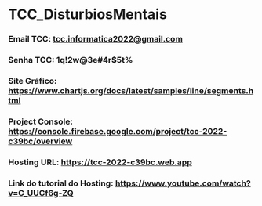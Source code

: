 # TCC_DisturbiosMentais
 
### Email TCC: tcc.informatica2022@gmail.com
### Senha TCC: 1q!2w@3e#4r$5t%
### Site Gráfico: https://www.chartjs.org/docs/latest/samples/line/segments.html
### Project Console: https://console.firebase.google.com/project/tcc-2022-c39bc/overview
### Hosting URL: https://tcc-2022-c39bc.web.app 
### Link do tutorial do Hosting: https://www.youtube.com/watch?v=C_UUCf6g-ZQ

